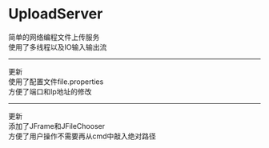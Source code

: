 # UploadServer
简单的网络编程文件上传服务\
使用了多线程以及IO输入输出流

------------------------------
更新\
使用了配置文件file.properties\
方便了端口和Ip地址的修改

------------------------------
更新\
添加了JFrame和JFileChooser\
方便了用户操作不需要再从cmd中敲入绝对路径
